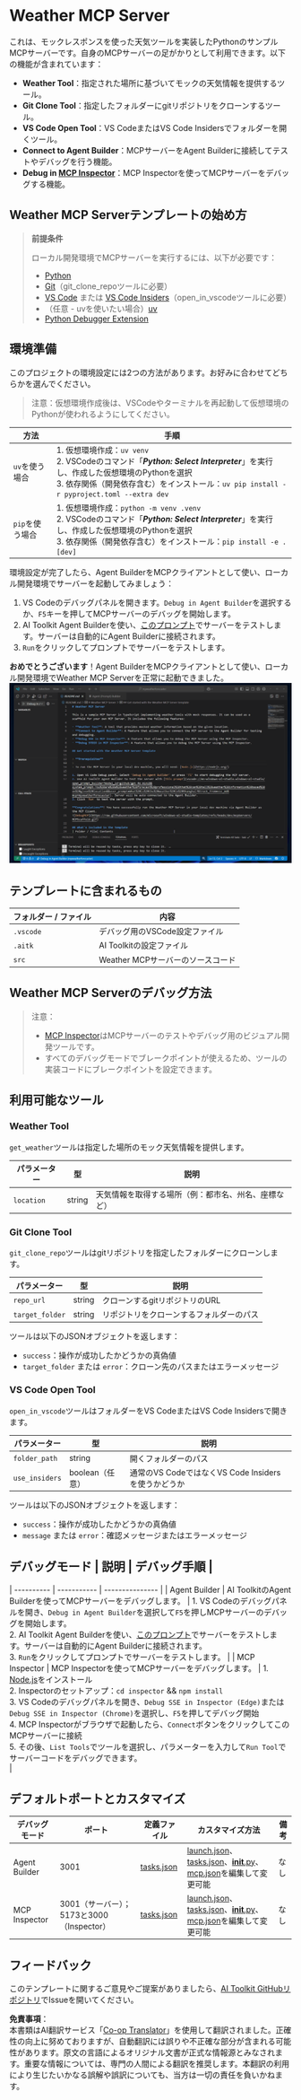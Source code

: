 <!--
CO_OP_TRANSLATOR_METADATA:
{
  "original_hash": "a3f252a62f059360855de5331a575898",
  "translation_date": "2025-07-14T08:53:40+00:00",
  "source_file": "10-StreamliningAIWorkflowsBuildingAnMCPServerWithAIToolkit/lab4/code/github_mcp_server/README.md",
  "language_code": "ja"
}
-->
# Weather MCP Server

これは、モックレスポンスを使った天気ツールを実装したPythonのサンプルMCPサーバーです。自身のMCPサーバーの足がかりとして利用できます。以下の機能が含まれています：

- **Weather Tool**：指定された場所に基づいてモックの天気情報を提供するツール。
- **Git Clone Tool**：指定したフォルダーにgitリポジトリをクローンするツール。
- **VS Code Open Tool**：VS CodeまたはVS Code Insidersでフォルダーを開くツール。
- **Connect to Agent Builder**：MCPサーバーをAgent Builderに接続してテストやデバッグを行う機能。
- **Debug in [MCP Inspector](https://github.com/modelcontextprotocol/inspector)**：MCP Inspectorを使ってMCPサーバーをデバッグする機能。

## Weather MCP Serverテンプレートの始め方

> **前提条件**
>
> ローカル開発環境でMCPサーバーを実行するには、以下が必要です：
>
> - [Python](https://www.python.org/)
> - [Git](https://git-scm.com/)（git_clone_repoツールに必要）
> - [VS Code](https://code.visualstudio.com/) または [VS Code Insiders](https://code.visualstudio.com/insiders/)（open_in_vscodeツールに必要）
> - （任意 - uvを使いたい場合）[uv](https://github.com/astral-sh/uv)
> - [Python Debugger Extension](https://marketplace.visualstudio.com/items?itemName=ms-python.debugpy)

## 環境準備

このプロジェクトの環境設定には2つの方法があります。お好みに合わせてどちらかを選んでください。

> 注意：仮想環境作成後は、VSCodeやターミナルを再起動して仮想環境のPythonが使われるようにしてください。

| 方法 | 手順 |
| -------- | ----- |
| `uv`を使う場合 | 1. 仮想環境作成：`uv venv` <br>2. VSCodeのコマンド「***Python: Select Interpreter***」を実行し、作成した仮想環境のPythonを選択<br>3. 依存関係（開発依存含む）をインストール：`uv pip install -r pyproject.toml --extra dev` |
| `pip`を使う場合 | 1. 仮想環境作成：`python -m venv .venv` <br>2. VSCodeのコマンド「***Python: Select Interpreter***」を実行し、作成した仮想環境のPythonを選択<br>3. 依存関係（開発依存含む）をインストール：`pip install -e .[dev]` |

環境設定が完了したら、Agent BuilderをMCPクライアントとして使い、ローカル開発環境でサーバーを起動してみましょう：
1. VS Codeのデバッグパネルを開きます。`Debug in Agent Builder`を選択するか、`F5`キーを押してMCPサーバーのデバッグを開始します。
2. AI Toolkit Agent Builderを使い、[このプロンプト](../../../../../../../../../../open_prompt_builder)でサーバーをテストします。サーバーは自動的にAgent Builderに接続されます。
3. `Run`をクリックしてプロンプトでサーバーをテストします。

**おめでとうございます**！Agent BuilderをMCPクライアントとして使い、ローカル開発環境でWeather MCP Serverを正常に起動できました。
![DebugMCP](https://raw.githubusercontent.com/microsoft/windows-ai-studio-templates/refs/heads/dev/mcpServers/mcp_debug.gif)

## テンプレートに含まれるもの

| フォルダー / ファイル | 内容                                     |
| ------------ | -------------------------------------------- |
| `.vscode`    | デバッグ用のVSCode設定ファイル                   |
| `.aitk`      | AI Toolkitの設定ファイル                         |
| `src`        | Weather MCPサーバーのソースコード                   |

## Weather MCP Serverのデバッグ方法

> 注意：
> - [MCP Inspector](https://github.com/modelcontextprotocol/inspector)はMCPサーバーのテストやデバッグ用のビジュアル開発ツールです。
> - すべてのデバッグモードでブレークポイントが使えるため、ツールの実装コードにブレークポイントを設定できます。

## 利用可能なツール

### Weather Tool
`get_weather`ツールは指定した場所のモック天気情報を提供します。

| パラメーター | 型 | 説明 |
| --------- | ---- | ----------- |
| `location` | string | 天気情報を取得する場所（例：都市名、州名、座標など） |

### Git Clone Tool
`git_clone_repo`ツールはgitリポジトリを指定したフォルダーにクローンします。

| パラメーター | 型 | 説明 |
| --------- | ---- | ----------- |
| `repo_url` | string | クローンするgitリポジトリのURL |
| `target_folder` | string | リポジトリをクローンするフォルダーのパス |

ツールは以下のJSONオブジェクトを返します：
- `success`：操作が成功したかどうかの真偽値
- `target_folder` または `error`：クローン先のパスまたはエラーメッセージ

### VS Code Open Tool
`open_in_vscode`ツールはフォルダーをVS CodeまたはVS Code Insidersで開きます。

| パラメーター | 型 | 説明 |
| --------- | ---- | ----------- |
| `folder_path` | string | 開くフォルダーのパス |
| `use_insiders` | boolean（任意） | 通常のVS CodeではなくVS Code Insidersを使うかどうか |

ツールは以下のJSONオブジェクトを返します：
- `success`：操作が成功したかどうかの真偽値
- `message` または `error`：確認メッセージまたはエラーメッセージ

## デバッグモード | 説明 | デバッグ手順 |
| ---------- | ----------- | --------------- |
| Agent Builder | AI ToolkitのAgent Builderを使ってMCPサーバーをデバッグします。 | 1. VS Codeのデバッグパネルを開き、`Debug in Agent Builder`を選択して`F5`を押しMCPサーバーのデバッグを開始します。<br>2. AI Toolkit Agent Builderを使い、[このプロンプト](../../../../../../../../../../open_prompt_builder)でサーバーをテストします。サーバーは自動的にAgent Builderに接続されます。<br>3. `Run`をクリックしてプロンプトでサーバーをテストします。 |
| MCP Inspector | MCP Inspectorを使ってMCPサーバーをデバッグします。 | 1. [Node.js](https://nodejs.org/)をインストール<br>2. Inspectorのセットアップ：`cd inspector` && `npm install`<br>3. VS Codeのデバッグパネルを開き、`Debug SSE in Inspector (Edge)`または`Debug SSE in Inspector (Chrome)`を選択し、`F5`を押してデバッグ開始<br>4. MCP Inspectorがブラウザで起動したら、`Connect`ボタンをクリックしてこのMCPサーバーに接続<br>5. その後、`List Tools`でツールを選択し、パラメーターを入力して`Run Tool`でサーバーコードをデバッグできます。<br> |

## デフォルトポートとカスタマイズ

| デバッグモード | ポート | 定義ファイル | カスタマイズ方法 | 備考 |
| ---------- | ----- | ------------ | -------------- |-------------- |
| Agent Builder | 3001 | [tasks.json](../../../../../../10-StreamliningAIWorkflowsBuildingAnMCPServerWithAIToolkit/lab4/code/github_mcp_server/.vscode/tasks.json) | [launch.json](../../../../../../10-StreamliningAIWorkflowsBuildingAnMCPServerWithAIToolkit/lab4/code/github_mcp_server/.vscode/launch.json)、[tasks.json](../../../../../../10-StreamliningAIWorkflowsBuildingAnMCPServerWithAIToolkit/lab4/code/github_mcp_server/.vscode/tasks.json)、[__init__.py](../../../../../../10-StreamliningAIWorkflowsBuildingAnMCPServerWithAIToolkit/lab4/code/github_mcp_server/src/__init__.py)、[mcp.json](../../../../../../10-StreamliningAIWorkflowsBuildingAnMCPServerWithAIToolkit/lab4/code/github_mcp_server/.aitk/mcp.json)を編集して変更可能 | なし |
| MCP Inspector | 3001（サーバー）；5173と3000（Inspector） | [tasks.json](../../../../../../10-StreamliningAIWorkflowsBuildingAnMCPServerWithAIToolkit/lab4/code/github_mcp_server/.vscode/tasks.json) | [launch.json](../../../../../../10-StreamliningAIWorkflowsBuildingAnMCPServerWithAIToolkit/lab4/code/github_mcp_server/.vscode/launch.json)、[tasks.json](../../../../../../10-StreamliningAIWorkflowsBuildingAnMCPServerWithAIToolkit/lab4/code/github_mcp_server/.vscode/tasks.json)、[__init__.py](../../../../../../10-StreamliningAIWorkflowsBuildingAnMCPServerWithAIToolkit/lab4/code/github_mcp_server/src/__init__.py)、[mcp.json](../../../../../../10-StreamliningAIWorkflowsBuildingAnMCPServerWithAIToolkit/lab4/code/github_mcp_server/.aitk/mcp.json)を編集して変更可能 | なし |

## フィードバック

このテンプレートに関するご意見やご提案がありましたら、[AI Toolkit GitHubリポジトリ](https://github.com/microsoft/vscode-ai-toolkit/issues)でIssueを開いてください。

**免責事項**：  
本書類はAI翻訳サービス「[Co-op Translator](https://github.com/Azure/co-op-translator)」を使用して翻訳されました。正確性の向上に努めておりますが、自動翻訳には誤りや不正確な部分が含まれる可能性があります。原文の言語によるオリジナル文書が正式な情報源とみなされます。重要な情報については、専門の人間による翻訳を推奨します。本翻訳の利用により生じたいかなる誤解や誤訳についても、当方は一切の責任を負いかねます。